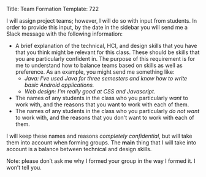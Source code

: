 Title: Team Formation
Template: 722

I will assign project teams; however, I will do so with input from
students. In order to provide this input, by the date in the sidebar
you will send me a Slack message with the following information:

- A brief explanation of the technical, HCI, and design skills that
	you have that you think might be relevant for this class. These
	should be skills that you are particularly confident in. The purpose
	of this requirement is for me to understand how to balance teams
	based on skills as well as preference. As an example, you might send
	me something like:
	- _Java: I've used Java for three semesters and know how to write
		basic Android applications._
	- _Web design: I'm really good at CSS and Javascript._
- The names of any students in the class who you particularly _want_
	to work with, and the reasons that you want to work with each of
	them.
- The names of any students in the class who you particularly _do not
	want_ to work with, and the reasons that you don't want to work with
	each of them.

I will keep these names and reasons _completely confidential_, but
will take them into account when forming groups. The **main** thing that
I will take into account is a balance between technical and design
skills.

Note: please don’t ask me why I formed your group in the way I formed
it. I won’t tell you.
